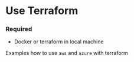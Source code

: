# Use Terraform

### Required

- Docker or terraform in local machine

Examples how to use `aws` and `azure` with terraform

